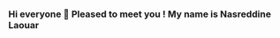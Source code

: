 ### Hi everyone 👋 Pleased to meet you ! My name is Nasreddine Laouar

<!--
**nasreddinelaouar/nasreddinelaouar** is a ✨ _special_ ✨ repository because its `README.md` (this file) appears on your GitHub profile.

- 🔭 I’m currently working as a Broadcast Enginnering Expert
- 🌱 I’m currently learning attending Level Up in Tech, a DevOps Engineering Cloud Bootcamp program where 
      I am learning the following skills through real-project and industry mentoring
- 📫 How to reach me:laouarn@hotmail.com
- 😄 Pronouns: He/Him
- ⚡ Fun fact: ...
-->
